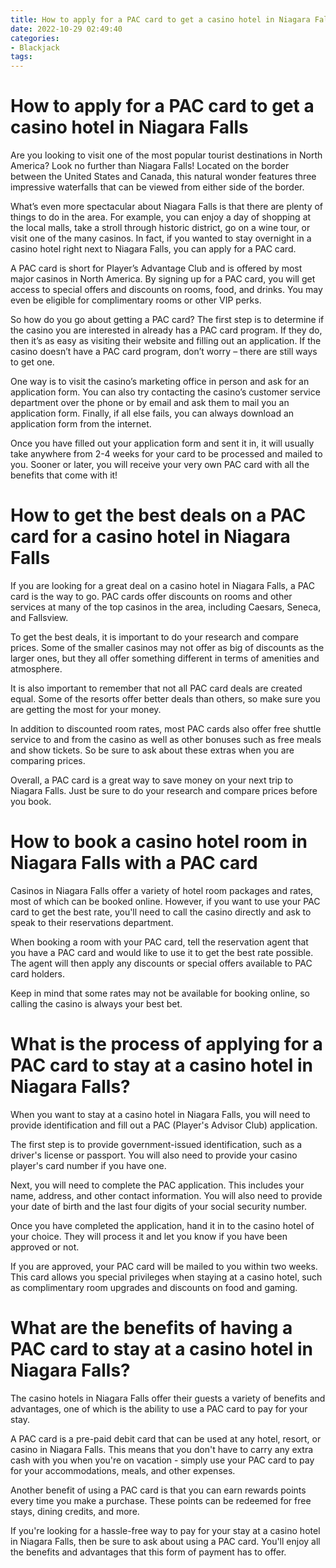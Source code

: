```yaml
---
title: How to apply for a PAC card to get a casino hotel in Niagara Falls 
date: 2022-10-29 02:49:40
categories:
- Blackjack
tags:
---
```



#  How to apply for a PAC card to get a casino hotel in Niagara Falls 

Are you looking to visit one of the most popular tourist destinations in North America? Look no further than Niagara Falls! Located on the border between the United States and Canada, this natural wonder features three impressive waterfalls that can be viewed from either side of the border.

What’s even more spectacular about Niagara Falls is that there are plenty of things to do in the area. For example, you can enjoy a day of shopping at the local malls, take a stroll through historic district, go on a wine tour, or visit one of the many casinos. In fact, if you wanted to stay overnight in a casino hotel right next to Niagara Falls, you can apply for a PAC card.

A PAC card is short for Player’s Advantage Club and is offered by most major casinos in North America. By signing up for a PAC card, you will get access to special offers and discounts on rooms, food, and drinks. You may even be eligible for complimentary rooms or other VIP perks.

So how do you go about getting a PAC card? The first step is to determine if the casino you are interested in already has a PAC card program. If they do, then it’s as easy as visiting their website and filling out an application. If the casino doesn’t have a PAC card program, don’t worry – there are still ways to get one.

One way is to visit the casino’s marketing office in person and ask for an application form. You can also try contacting the casino’s customer service department over the phone or by email and ask them to mail you an application form. Finally, if all else fails, you can always download an application form from the internet.

Once you have filled out your application form and sent it in, it will usually take anywhere from 2-4 weeks for your card to be processed and mailed to you. Sooner or later, you will receive your very own PAC card with all the benefits that come with it!

#  How to get the best deals on a PAC card for a casino hotel in Niagara Falls 

If you are looking for a great deal on a casino hotel in Niagara Falls, a PAC card is the way to go. PAC cards offer discounts on rooms and other services at many of the top casinos in the area, including Caesars, Seneca, and Fallsview.

To get the best deals, it is important to do your research and compare prices. Some of the smaller casinos may not offer as big of discounts as the larger ones, but they all offer something different in terms of amenities and atmosphere.

It is also important to remember that not all PAC card deals are created equal. Some of the resorts offer better deals than others, so make sure you are getting the most for your money.

In addition to discounted room rates, most PAC cards also offer free shuttle service to and from the casino as well as other bonuses such as free meals and show tickets. So be sure to ask about these extras when you are comparing prices.

Overall, a PAC card is a great way to save money on your next trip to Niagara Falls. Just be sure to do your research and compare prices before you book.

#  How to book a casino hotel room in Niagara Falls with a PAC card 

Casinos in Niagara Falls offer a variety of hotel room packages and rates, most of which can be booked online. However, if you want to use your PAC card to get the best rate, you'll need to call the casino directly and ask to speak to their reservations department. 

When booking a room with your PAC card, tell the reservation agent that you have a PAC card and would like to use it to get the best rate possible. The agent will then apply any discounts or special offers available to PAC card holders. 

Keep in mind that some rates may not be available for booking online, so calling the casino is always your best bet.

#  What is the process of applying for a PAC card to stay at a casino hotel in Niagara Falls? 

When you want to stay at a casino hotel in Niagara Falls, you will need to provide identification and fill out a PAC (Player's Advisor Club) application. 

The first step is to provide government-issued identification, such as a driver's license or passport. You will also need to provide your casino player's card number if you have one. 

Next, you will need to complete the PAC application. This includes your name, address, and other contact information. You will also need to provide your date of birth and the last four digits of your social security number. 

Once you have completed the application, hand it in to the casino hotel of your choice. They will process it and let you know if you have been approved or not. 

If you are approved, your PAC card will be mailed to you within two weeks. This card allows you special privileges when staying at a casino hotel, such as complimentary room upgrades and discounts on food and gaming.

#  What are the benefits of having a PAC card to stay at a casino hotel in Niagara Falls?

The casino hotels in Niagara Falls offer their guests a variety of benefits and advantages, one of which is the ability to use a PAC card to pay for your stay.

A PAC card is a pre-paid debit card that can be used at any hotel, resort, or casino in Niagara Falls. This means that you don't have to carry any extra cash with you when you're on vacation - simply use your PAC card to pay for your accommodations, meals, and other expenses.

Another benefit of using a PAC card is that you can earn rewards points every time you make a purchase. These points can be redeemed for free stays, dining credits, and more.

If you're looking for a hassle-free way to pay for your stay at a casino hotel in Niagara Falls, then be sure to ask about using a PAC card. You'll enjoy all the benefits and advantages that this form of payment has to offer.
